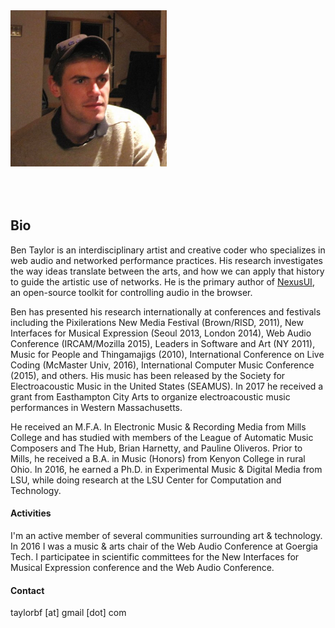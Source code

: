 <img src="images/ben_600.png" style="width:250px;margin-bottom:50px;">

## Bio

Ben Taylor is an interdisciplinary artist and creative coder who specializes in web audio and networked performance practices. His research investigates the way ideas translate between the arts, and how we can apply that history to guide the artistic use of networks. He is the primary author of [NexusUI](http://nexus-js.github.io/ui/), an open-source toolkit for controlling audio in the browser.

Ben has presented his research internationally at conferences and festivals including the Pixilerations New Media Festival (Brown/RISD, 2011), New Interfaces for Musical Expression (Seoul 2013, London 2014), Web Audio Conference (IRCAM/Mozilla 2015), Leaders in Software and Art (NY 2011), Music for People and Thingamajigs (2010), International Conference on Live Coding (McMaster Univ, 2016), International Computer Music Conference (2015), and others. His music has been released by the Society for Electroacoustic Music in the United States (SEAMUS). In 2017 he received a grant from Easthampton City Arts to organize electroacoustic music performances in Western Massachusetts.

He received an M.F.A. In Electronic Music &amp; Recording Media from Mills College and has studied with members of the League of Automatic Music Composers and The Hub, Brian Harnetty, and Pauline Oliveros. Prior to Mills, he received a B.A. in Music (Honors) from Kenyon College in rural Ohio. In 2016, he earned a Ph.D. in Experimental Music & Digital Media from LSU, while doing research at the LSU Center for Computation and Technology.

#### Activities
I'm an active member of several communities surrounding art & technology. In 2016 I was a music & arts chair of the Web Audio Conference at Goergia Tech. I participatee in scientific committees for the New Interfaces for Musical Expression conference and the Web Audio Conference.

#### Contact

taylorbf [at] gmail [dot] com
